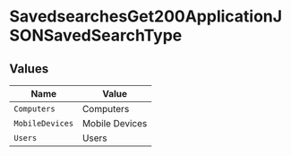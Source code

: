 # SavedsearchesGet200ApplicationJSONSavedSearchType


## Values

| Name            | Value           |
| --------------- | --------------- |
| `Computers`     | Computers       |
| `MobileDevices` | Mobile Devices  |
| `Users`         | Users           |